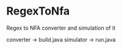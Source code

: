 # RegexToNfa
Regex to NFA converter and simulation of it

converter -> build.java
simulator -> run.java
